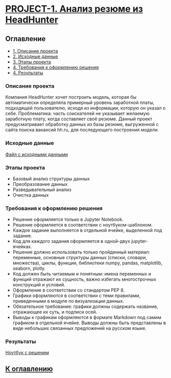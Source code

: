 # [PROJECT-1. Анализ резюме из HeadHunter](https://github.com/kos-kazakov/sf_data_science/tree/main/Skillfactory%20DS/PROJECT-1)

## Оглавление
* [1. Описание проекта](https://github.com/kos-kazakov/sf_data_science/blob/main/project_0/README.md#Описание-проекта)
* [2. Исходные данные](https://github.com/kos-kazakov/sf_data_science/blob/main/project_0/README.md#Исходные-данные)
* [3. Этапы проекта](https://github.com/kos-kazakov/sf_data_science/blob/main/project_0/README.md#Этапы-проекта)
* [4. Требования к оформлению решения](https://github.com/kos-kazakov/sf_data_science/blob/main/project_0/README.md#Требования-к-оформлению-решения)
* [4. Результаты](https://github.com/kos-kazakov/sf_data_science/blob/main/project_0/README.md#Результаты)

### Описание проекта
 Компания HeadHunter хочет построить модель, которая бы автоматически определяла примерный уровень заработной платы, подходящей пользователю, исходя из информации, которую он указал о себе.
 Проблематика: часть соискателей не указывает желаемую заработную плату, когда составляет своё резюме.
 Данный проект предусматривает обработку данных из базы резюме, выгруженной с сайта поиска вакансий hh.ru, для последующего построения модели.

### Исходные данные
[Файл с исходными данными](https://drive.google.com/file/d/1Kb78mAWYKcYlellTGhIjPI-bCcKbGuTn/view?usp=sharing)

### Этапы проекта
- Базовый анализ структуры данных
- Преобразование данных
- Разведывательный анализ
- Очистка данных
   
### Требования к оформлению решения
- Решение оформляется только в Jupyter Notebook.
- Решение оформляется в соответствии с ноутбуком-шаблоном.
- Каждое задание выполняется в отдельной ячейке, выделенной под задание.
- Код для каждого задания оформляется в одной-двух jupyter-ячейках.
- Решение должно использовать только пройденный материал: переменные, основные структуры данных (списки, словари, множества), циклы, функции, библиотеки numpy, pandas, matplotlib, seaborn, plotly.
- Код должен быть читаемым и понятным: имена переменных и функций отражают их сущность, важно избегать многострочных конструкций и условий.
- Оформление в соответствии со стандартом PEP 8.
- Графики оформляются в соответствии с теми правилами, приведенными в модуле по визуализации данных.
- Обязательное требование: графики должны содержать название, отражающее их суть, и подписи осей.
- Выводы к графикам оформляются в формате Markdown под самим графиком в отдельной ячейке. Выводы должны быть представлены в виде небольших связанных предложений на русском языке.

### Результаты
[Ноутбук с решеним](https://github.com/kos-kazakov/sf_data_science/blob/main/Skillfactory%20DS/PROJECT-1/Project-1.%20HeadHunter%20resume%20analysis.ipynb)

##  [К оглавлению](https://github.com/kos-kazakov/sf_data_science/blob/main/project_0/README.md#Оглавление)

